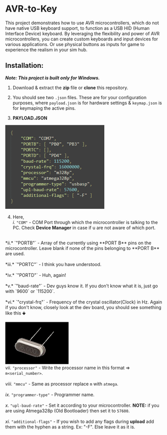 # AVR-to-Key
This project demonstrates how to use AVR microcontrollers, which do not have native USB keyboard support, to function as a USB HID (Human Interface Device) keyboard. By leveraging the flexibility and power of AVR microcontrollers, you can create custom keyboards and input devices for various applications. Or use physical buttons as inputs for game to experience the realism in your sim hub.

## Installation:

***Note: This project is built only for Windows.***

1. Download & extract the **zip** file or **clone** this repository.
2. You should see two `.json` files. These are for your configuration purposes, where `payload.json` is for hardware settings & `keymap.json` is for keymaping the active pins.

3. **PAYLOAD.JSON**

![payload.json](images/payload.png)

4. Here,<br>
*i.*    `"COM"` - COM Port through which the microcontroller is talking to the PC. Check **Device Manager** in case if u are not aware of which port.<br>
<br>
*ii.*   `"PORTB"` - Array of the currently using **PORT B** pins on the microcontroller. Leave blank if none of the pins belonging to **PORT B** are used.<br>
<br>
*iii.*  `"PORTC"` - I think you have understood.<br>
<br>
*iv.*   `"PORTD"` - Huh, again!<br>
<br>
*v.*    `"baud-rate"` - Dev guys know it. If you don't know what it is, just go with `9600` or `115200`.<br>
<br>
*vi.*   `"crystal-frq"` - Frequency of the crystal oscillator(Clock) in Hz. Again if you don't know, closely look at the dev board, you should see something like this 🢃<br>

   
![crystal](images/crystal.png)
   <br>
   *vii.*   `"processor"` - Write the processor name in this format => `m<serial_number>`.<br>
   <br>
   *viii.*  `"mmcu"` - Same as processor replace `m` with `atmega`.<br>
   <br>
   *ix.* `"programmer-type"` - Programmer name.<br>
   <br>
   *x.* `"upl-baud-rate"` - Set it according to your microcontroller. **NOTE:** if you are using Atmega328p (Old Bootloader) then set it to `57600`.<br>
   <br>
   *xi.* `"additional-flags"` - If you wish to add any flags during **upload** add them with the hyphen as a string. Ex: "-F". Else leave it as it is.<br>
   <br>
